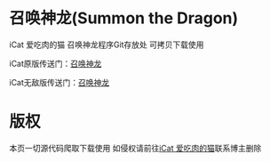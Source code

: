 # 召唤神龙(Summon the Dragon)
iCat 爱吃肉的猫 召唤神龙程序Git存放处
可拷贝下载使用

iCat原版传送门：[召唤神龙](https://meuicat.com/Dragon)

iCat无敌版传送门：[召唤神龙](https://meuicat.com/Dragon-Invincible)

# 版权
本页一切源代码爬取下载使用
如侵权请前往[iCat 爱吃肉的猫](https://meuicat.com/)联系博主删除